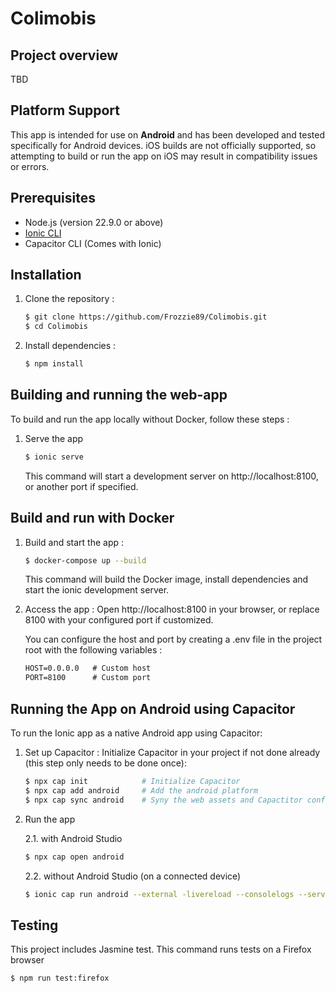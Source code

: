 # Colimobis

## Project overview
TBD

## Platform Support

This app is intended for use on **Android** and has been developed and tested specifically for Android devices. iOS builds are not officially supported, so attempting to build or run the app on iOS may result in compatibility issues or errors.

## Prerequisites
- Node.js (version 22.9.0 or above)
- [Ionic CLI](https://www.npmjs.com/package/@ionic/cli)
- Capacitor CLI (Comes with Ionic)

## Installation
1. Clone the repository : 
    ```sh
    $ git clone https://github.com/Frozzie89/Colimobis.git
    $ cd Colimobis
    ```

2. Install dependencies : 
    ```sh
    $ npm install
    ```

## Building and running the web-app
To build and run the app locally without Docker, follow these steps :

1. Serve the app
    ```sh
    $ ionic serve
    ```
    This command will start a development server on http://localhost:8100, or another port if specified.



## Build and run with Docker
1. Build and start the app :
    ```sh
    $ docker-compose up --build
    ```

    This command will build the Docker image, install dependencies and start the ionic development server.

2. Access the app :
    Open http://localhost:8100 in your browser, or replace 8100 with your configured port if customized.

    You can configure the host and port by creating a .env file in the project root with the following variables : 

    ```txt
    HOST=0.0.0.0   # Custom host
    PORT=8100      # Custom port
    ```

## Running the App on Android using Capacitor

To run the Ionic app as a native Android app using Capacitor:

1. Set up Capacitor :
Initialize Capacitor in your project if not done already (this step only needs to be done once):
    ```sh
    $ npx cap init            # Initialize Capacitor
    $ npx cap add android     # Add the android platform
    $ npx cap sync android    # Syny the web assets and Capactitor configuration to the Android project
    ```
2. Run the app 

    2.1. with Android Studio
    ```sh
    $ npx cap open android
    ```


    2.2. without Android Studio (on a connected device)
    ```sh
    $ ionic cap run android --external -livereload --consolelogs --serverlogs
    ```

## Testing
This project includes Jasmine test. This command runs tests on a Firefox browser

```sh
$ npm run test:firefox
```